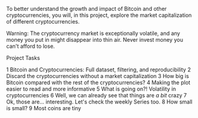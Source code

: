 To better understand the growth and impact of Bitcoin and other cryptocurrencies, you will, in this project, explore the market capitalization of different cryptocurrencies.

Warning: The cryptocurrency market is exceptionally volatile, and any money you put in might disappear into thin air. Never invest money you can't afford to lose.


Project Tasks

1
Bitcoin and Cryptocurrencies: Full dataset, filtering, and reproducibility
2
Discard the cryptocurrencies without a market capitalization
3
How big is Bitcoin compared with the rest of the cryptocurrencies?
4
Making the plot easier to read and more informative
5
What is going on?! Volatility in cryptocurrencies
6
Well, we can already see that things are *a bit* crazy
7
Ok, those are... interesting. Let's check the weekly Series too.
8
How small is small?
9
Most coins are tiny